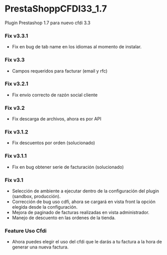 # PrestaShoppCFDI33_1.7
Plugin Prestashop 1.7 para nuevo cfdi 3.3

### Fix v3.3.1
 * Fix en bug de tab name en los idiomas al momento de instalar.

### Fix v3.3
 * Campos requeridos para facturar (email y rfc)
 
### Fix v3.2.1
 * Fix envío correcto de razón social cliente
 
### Fix v3.2
 * Fix descarga de archivos, ahora es por API
 
### Fix v3.1.2
 * Fix descuentos por orden (solucionado)

### Fix v3.1.1
 * Fix en bug obtener serie de facturación (solucionado)

### Fix v3.1

 * Selección de ambiente a ejecutar dentro de la configuración del plugin (sandbox, producción).
 * Corrección de bug uso cdfi, ahora se cargará en vista front la opción elegida desde la configuración.
 * Mejora de paginado de facturas realizadas en vista administrador.
 * Manejo de descuento en las ordenes de la tienda.

### Feature Uso Cfdi
- Ahora puedes elegir el uso del cfdi que le darás a tu factura a la hora de generar una nueva factura.
